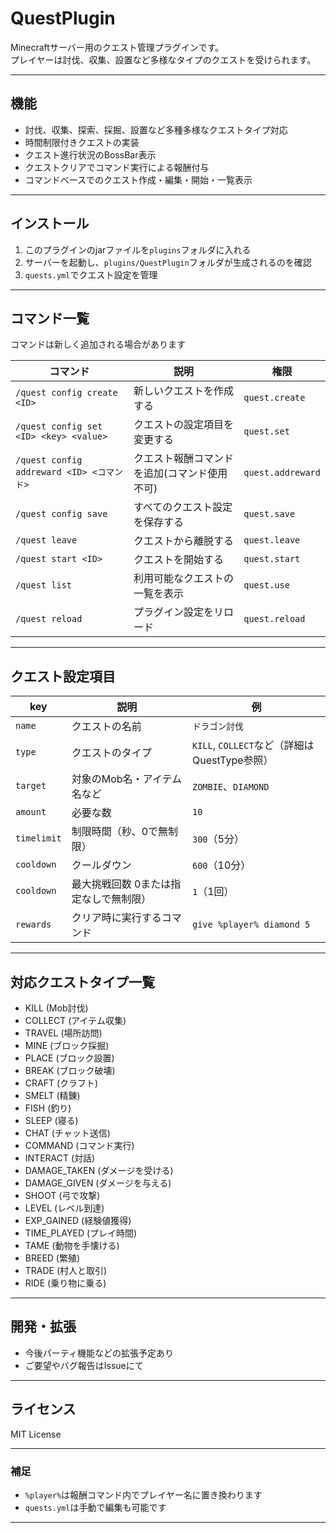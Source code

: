 # QuestPlugin

Minecraftサーバー用のクエスト管理プラグインです。  
プレイヤーは討伐、収集、設置など多様なタイプのクエストを受けられます。

---

## 機能

- 討伐、収集、探索、採掘、設置など多種多様なクエストタイプ対応
- 時間制限付きクエストの実装
- クエスト進行状況のBossBar表示
- クエストクリアでコマンド実行による報酬付与
- コマンドベースでのクエスト作成・編集・開始・一覧表示

---

## インストール

1. このプラグインのjarファイルを`plugins`フォルダに入れる
2. サーバーを起動し、`plugins/QuestPlugin`フォルダが生成されるのを確認
3. `quests.yml`でクエスト設定を管理

---

## コマンド一覧
コマンドは新しく追加される場合があります

| コマンド                                 | 説明              | 権限                |
|--------------------------------------|-----------------|-------------------|
| `/quest config create <ID>`          | 新しいクエストを作成する    | `quest.create`    |
| `/quest config set <ID> <key> <value>` | クエストの設定項目を変更する  | `quest.set`       |
| `/quest config addreward <ID> <コマンド>` | クエスト報酬コマンドを追加(コマンド使用不可)   | `quest.addreward` |
| `/quest config save`                 | すべてのクエスト設定を保存する | `quest.save`      |
| `/quest leave`                       | クエストから離脱する      | `quest.leave`     |
| `/quest start <ID>`                  | クエストを開始する       | `quest.start`     |
| `/quest list`                        | 利用可能なクエストの一覧を表示 | `quest.use`       |
| `/quest reload`                      | プラグイン設定をリロード    | `quest.reload`    |

---

## クエスト設定項目

| key          | 説明                        | 例                       |
|--------------|-----------------------------|--------------------------|
| `name`       | クエストの名前               | `ドラゴン討伐`            |
| `type`       | クエストのタイプ             | `KILL`, `COLLECT`など（詳細はQuestType参照）|
| `target`     | 対象のMob名・アイテム名など | `ZOMBIE`、`DIAMOND`       |
| `amount`     | 必要な数                   | `10`                     |
| `timelimit`  | 制限時間（秒、0で無制限）    | `300`（5分）              |
| `cooldown`   | クールダウン    | `600`（10分）              |
| `cooldown`   | 最大挑戦回数 0または指定なしで無制限）   | `1`（1回）              |
| `rewards`    | クリア時に実行するコマンド   | `give %player% diamond 5` |

---

## 対応クエストタイプ一覧

- KILL (Mob討伐)
- COLLECT (アイテム収集)
- TRAVEL (場所訪問)
- MINE (ブロック採掘)
- PLACE (ブロック設置)
- BREAK (ブロック破壊)
- CRAFT (クラフト)
- SMELT (精錬)
- FISH (釣り)
- SLEEP (寝る)
- CHAT (チャット送信)
- COMMAND (コマンド実行)
- INTERACT (対話)
- DAMAGE_TAKEN (ダメージを受ける)
- DAMAGE_GIVEN (ダメージを与える)
- SHOOT (弓で攻撃)
- LEVEL (レベル到達)
- EXP_GAINED (経験値獲得)
- TIME_PLAYED (プレイ時間)
- TAME (動物を手懐ける)
- BREED (繁殖)
- TRADE (村人と取引)
- RIDE (乗り物に乗る)

---

## 開発・拡張

- 今後パーティ機能などの拡張予定あり
- ご要望やバグ報告はIssueにて

---

## ライセンス

MIT License

---

### 補足

- `%player%`は報酬コマンド内でプレイヤー名に置き換わります
- `quests.yml`は手動で編集も可能です

---
